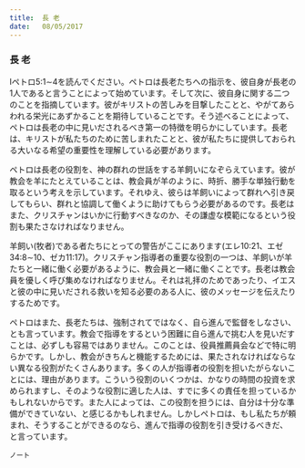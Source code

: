 ```yaml
---
title:  長 老
date:   08/05/2017
---
```


### 長 老

Iペトロ5:1∼4を読んでください。ペトロは長老たちへの指示を、彼自身が長老の1人であると言うことによって始めています。そして次に、彼自身に関する二つのことを指摘しています。彼がキリストの苦しみを目撃したことと、やがてあらわれる栄光にあずかることを期待していることです。そう述べることによって、ペトロは長老の中に見いだされるべき第一の特徴を明らかにしています。長老は、キリストが私たちのために苦しまれたことと、彼が私たちに提供しておられる大いなる希望の重要性を理解している必要があります。

ペトロは長老の役割を、神の群れの世話をする羊飼いになぞらえています。彼が教会を羊にたとえていることは、教会員が羊のように、時折、勝手な単独行動を取るという考えを示しています。それゆえ、彼らは羊飼いによって群れへ引き戻してもらい、群れと協調して働くように助けてもらう必要があるのです。長老はまた、クリスチャンはいかに行動すべきなのか、その謙虚な模範になるという役割も果たさなければなりません。

羊飼い(牧者)である者たちにとっての警告がここにあります(エレ10:21、エゼ34:8∼10、ゼカ11:17)。クリスチャン指導者の重要な役割の一つは、羊飼いが羊たちと一緒に働く必要があるように、教会員と一緒に働くことです。長老は教会員を優しく呼び集めなければなりません。それは礼拝のためであったり、イエスと彼の中に見いだされる救いを知る必要のある人に、彼のメッセージを伝えたりするためです。

ペトロはまた、長老たちは、強制されてではなく、自ら進んで監督をしなさい、とも言っています。教会で指導をするという困難に自ら進んで挑む人を見いだすことは、必ずしも容易ではありません。このことは、役員推薦員会などで特に明らかです。しかし、教会がきちんと機能するためには、果たされなければならない異なる役割がたくさんあります。多くの人が指導者の役割を担いたがらないことには、理由があります。こういう役割のいくつかは、かなりの時間の投資を求められますし、そのような役割に適した人は、すでに多くの責任を担っているかもしれないからです。また人によっては、この役割を担うには、自分は十分な準備ができていない、と感じるかもしれません。しかしペトロは、もし私たちが頼まれ、そうすることができるのなら、進んで指導の役割を引き受けるべきだ、 と言っています。

`ノート`
